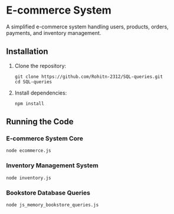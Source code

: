 # E-commerce System

A simplified e-commerce system handling users, products, orders, payments, and inventory management.

## Installation

1. Clone the repository:
   ```
   git clone https://github.com/Rohitn-2312/SQL-queries.git
   cd SQL-queries
   ```

2. Install dependencies:
   ```
   npm install
   ```

## Running the Code

### E-commerce System Core
```
node ecommerce.js
```

### Inventory Management System
```
node inventory.js
```

### Bookstore Database Queries
```
node js_memory_bookstore_queries.js
```
